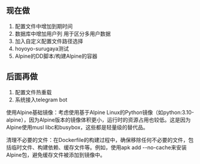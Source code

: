 ## 现在做
1. 配置文件中增加到期时间
2. 数据库中增加用户列 用于区分多用户数据
3. 加入自定义配置文件路径选择
4. hoyoyo-surugaya测试
5. Alpine的DD脚本/构建Alpine的容器
## 后面再做
1. 配置文件热重载
2. 系统接入telegram bot

使用Alpine基础镜像：考虑使用基于Alpine Linux的Python镜像（如python:3.10-alpine），因为Alpine版本的镜像体积更小，运行时的资源占用也较低。这是因为Alpine使用musl libc和busybox，这些都是轻量级的替代品。


清理不必要的文件：在Dockerfile的构建过程中，确保移除任何不必要的文件，包括临时文件、构建依赖、缓存文件等。例如，使用apk add --no-cache来安装Alpine包，避免缓存文件被添加到镜像中。